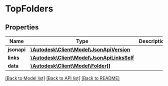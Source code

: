 # TopFolders

## Properties
Name | Type | Description | Notes
------------ | ------------- | ------------- | -------------
**jsonapi** | [**\Autodesk\Client\Model\JsonApiVersion**](JsonApiVersion.md) |  | 
**links** | [**\Autodesk\Client\Model\JsonApiLinksSelf**](JsonApiLinksSelf.md) |  | 
**data** | [**\Autodesk\Client\Model\Folder[]**](Folder.md) |  | 

[[Back to Model list]](../README.md#documentation-for-models) [[Back to API list]](../README.md#documentation-for-api-endpoints) [[Back to README]](../README.md)


